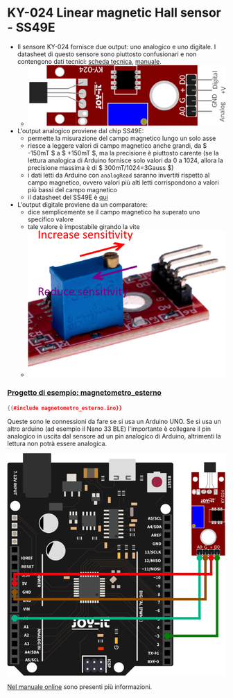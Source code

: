 # KY-024 Linear magnetic Hall sensor - SS49E

- Il sensore KY-024 fornisce due output: uno analogico e uno digitale. I datasheet di questo sensore sono piuttosto confusionari e non contengono dati tecnici: [scheda tecnica](./SEN-KY024LM_Datasheet_2021-02-23.pdf), [manuale](./KY-024.PDF).
    - ![](./KY-024.png)
- L'output analogico proviene dal chip SS49E:
    - permette la misurazione del campo magnetico lungo un solo asse
    - riesce a leggere valori di campo magnetico anche grandi, da $ -150mT $ a $ +150mT $, ma la precisione è piuttosto carente (se la lettura analogica di Arduino fornisce solo valori da 0 a 1024, allora la precisione massima è di $ 300mT/1024=3Gauss $)
    - i dati letti da Arduino con `analogRead` saranno invertiti rispetto al campo magnetico, ovvero valori più alti letti corrispondono a valori più bassi del campo magnetico
    - il datasheet del SS49E è [qui](./SS49E.PDF)
- L'output digitale proviene da un comparatore:
    - dice semplicemente se il campo magnetico ha superato uno specifico valore
    - tale valore è impostabile girando la vite
    - ![Regolazione vite](./regolazione_vite.png)

### [Progetto di esempio: magnetometro_esterno](./magnetometro_esterno.ino)

```C++
{{#include magnetometro_esterno.ino}}
```

Queste sono le connessioni da fare se si usa un Arduino UNO. Se si usa un altro arduino (ad esempio il Nano 33 BLE) l'importante è collegare il pin analogico in uscita dal sensore ad un pin analogico di Arduino, altrimenti la lettura non potrà essere analogica.

![](./024-ARD.png)

[Nel manuale online](https://sensorkit.joy-it.net/en/sensors/ky-024) sono presenti più informazioni.
